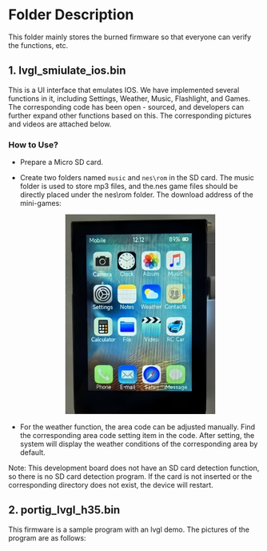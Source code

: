 # Folder Description

This folder mainly stores the burned firmware so that everyone can verify the functions, etc.

## 1. lvgl_smiulate_ios.bin

This is a UI interface that emulates IOS. We have implemented several functions in it, including Settings, Weather, Music, Flashlight, and Games. The corresponding code has been open - sourced, and developers can further expand other functions based on this. The corresponding pictures and videos are attached below.

### How to Use?
* Prepare a Micro SD card.
* Create two folders named `music` and `nes\rom` in the SD card. The music folder is used to store mp3 files, and the.nes game files should be directly placed under the nes\rom folder. The download address of the mini-games:
  
  <p align="center" width="80%">
    <img src="https://github.com/VIEWESMART/UEDX24320028ESP32-3.5inch-320_480-Display/blob/main/image/smiulate_ios.jpg" alt="">
  </p>
  
* For the weather function, the area code can be adjusted manually. Find the corresponding area code setting item in the code. After setting, the system will display the weather conditions of the corresponding area by default.

Note: This development board does not have an SD card detection function, so there is no SD card detection program. If the card is not inserted or the corresponding directory does not exist, the device will restart.

## 2. portig_lvgl_h35.bin
This firmware is a sample program with an lvgl demo. The pictures of the program are as follows: 

<p align="center" width="80%">
    <img src="https://github.com/VIEWESMART/UEDX24320028ESP32-3.5inch-320_480-Display/blob/main/image/3.5_h.png" alt="">
</p>
